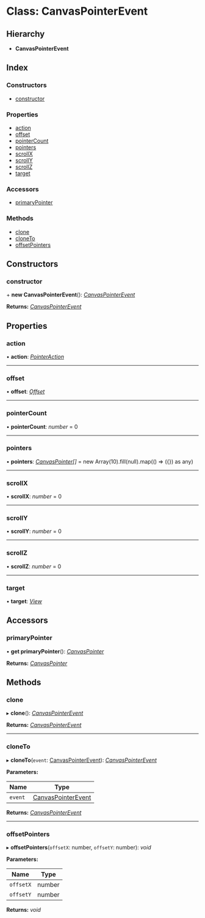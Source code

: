 # Class: CanvasPointerEvent

## Hierarchy

* **CanvasPointerEvent**

## Index

### Constructors

* [constructor](canvaspointerevent.md#constructor)

### Properties

* [action](canvaspointerevent.md#action)
* [offset](canvaspointerevent.md#offset)
* [pointerCount](canvaspointerevent.md#pointercount)
* [pointers](canvaspointerevent.md#pointers)
* [scrollX](canvaspointerevent.md#scrollx)
* [scrollY](canvaspointerevent.md#scrolly)
* [scrollZ](canvaspointerevent.md#scrollz)
* [target](canvaspointerevent.md#target)

### Accessors

* [primaryPointer](canvaspointerevent.md#primarypointer)

### Methods

* [clone](canvaspointerevent.md#clone)
* [cloneTo](canvaspointerevent.md#cloneto)
* [offsetPointers](canvaspointerevent.md#offsetpointers)

## Constructors

###  constructor

\+ **new CanvasPointerEvent**(): *[CanvasPointerEvent](canvaspointerevent.md)*

**Returns:** *[CanvasPointerEvent](canvaspointerevent.md)*

## Properties

###  action

• **action**: *[PointerAction](../enums/pointeraction.md)*

___

###  offset

• **offset**: *[Offset](../interfaces/offset.md)*

___

###  pointerCount

• **pointerCount**: *number* = 0

___

###  pointers

• **pointers**: *[CanvasPointer](../interfaces/canvaspointer.md)[]* = new Array(10).fill(null).map(() => ({}) as any)

___

###  scrollX

• **scrollX**: *number* = 0

___

###  scrollY

• **scrollY**: *number* = 0

___

###  scrollZ

• **scrollZ**: *number* = 0

___

###  target

• **target**: *[View](view.md)*

## Accessors

###  primaryPointer

• **get primaryPointer**(): *[CanvasPointer](../interfaces/canvaspointer.md)*

**Returns:** *[CanvasPointer](../interfaces/canvaspointer.md)*

## Methods

###  clone

▸ **clone**(): *[CanvasPointerEvent](canvaspointerevent.md)*

**Returns:** *[CanvasPointerEvent](canvaspointerevent.md)*

___

###  cloneTo

▸ **cloneTo**(`event`: [CanvasPointerEvent](canvaspointerevent.md)): *[CanvasPointerEvent](canvaspointerevent.md)*

**Parameters:**

Name | Type |
------ | ------ |
`event` | [CanvasPointerEvent](canvaspointerevent.md) |

**Returns:** *[CanvasPointerEvent](canvaspointerevent.md)*

___

###  offsetPointers

▸ **offsetPointers**(`offsetX`: number, `offsetY`: number): *void*

**Parameters:**

Name | Type |
------ | ------ |
`offsetX` | number |
`offsetY` | number |

**Returns:** *void*
